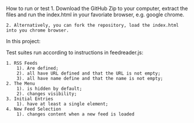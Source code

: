 
How to run or test
	1. Download the GitHub Zip to your computer, extract the files and run the index.html in your favoriate browser, e.g. google chrome.

	2. Alternatively, you can fork the repository, load the index.html into you chrome browser.

In this project:

Test suites run according to instructions in feedreader.js:

	1. RSS Feeds
		1). Are defined;
		2). all have URL defined and that the URL is not empty;
		3). all have name define and that the name is not empty;
	2. The Menu
		1). is hidden by default;
		2). changes visibility;
	3. Initial Entries
		1). have at least a single element;
	4. New Feed Selection
		1). changes content when a new feed is loaded

